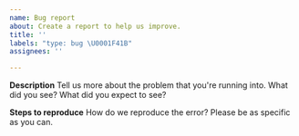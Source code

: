 ```yaml
---
name: Bug report
about: Create a report to help us improve.
title: ''
labels: "type: bug \U0001F41B"
assignees: ''

---
```


**Description**
Tell us more about the problem that you're running into. What did you see? What did you expect to see?

**Steps to reproduce**
How do we reproduce the error? Please be as specific as you can.
